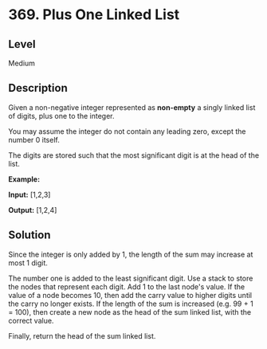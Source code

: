 # 369. Plus One Linked List
## Level
Medium

## Description
Given a non-negative integer represented as **non-empty** a singly linked list of digits, plus one to the integer.

You may assume the integer do not contain any leading zero, except the number 0 itself.

The digits are stored such that the most significant digit is at the head of the list.

**Example:**

**Input:** [1,2,3]

**Output:** [1,2,4]

## Solution
Since the integer is only added by 1, the length of the sum may increase at most 1 digit.

The number one is added to the least significant digit. Use a stack to store the nodes that represent each digit. Add 1 to the last node's value. If the value of a node becomes 10, then add the carry value to higher digits until the carry no longer exists. If the length of the sum is increased (e.g. 99 + 1 = 100), then create a new node as the head of the sum linked list, with the correct value.

Finally, return the head of the sum linked list.
